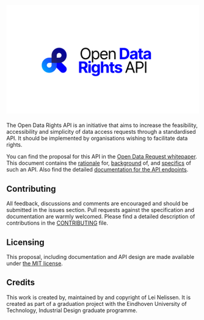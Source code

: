 ![Open Data Rights API](./assets/open-data-rights-whitespace@2x.png)
---
The Open Data Rights API is an initiative that aims to increase the feasibility, accessibility and simplicity of data access requests through a standardised API. It should be implemented by organisations wishing to facilitate data rights.

You can find the proposal for this API in the [Open Data Request whitepaper](https://aeon.gitbook.io/open-data-rights-api/). This document contains the [rationale](https://aeon.gitbook.io/open-data-rights-api/why-a-data-request-api) for, [background](https://aeon.gitbook.io/open-data-rights-api/background) of, and [specifics](https://aeon.gitbook.io/open-data-rights-api/proposal) of such an API.  Also find the detailed [documentation for the API endpoints](https://bump.sh/doc/open-data-rights-api).

## Contributing
All feedback, discussions and comments are encouraged and should be submitted in the issues section. Pull requests against the specification and documentation are warmly welcomed. Please find a detailed description of contributions in the [CONTRIBUTING](./CONTRIBUTING.md) file.

## Licensing
This proposal, including documentation and API design are made available under [the MIT license](./LICENSE).

## Credits
This work is created by, maintained by and copyright of Lei Nelissen. It is created as part of a graduation project with the Eindhoven University of Technology, Industrial Design graduate programme.
